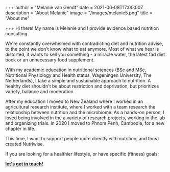 +++
author = "Melanie van Gendt"
date = 2021-06-08T17:00:00Z
description = "About Melanie"
image = "/images/melanie5.png"
title = "About me"

+++
Hi there! My name is Melanie and I provide evidence based nutrition consulting.

We're constantly overwhelmed with contradicting diet and nutrition advise, to the point we don't know what to eat anymore. Most of what we hear is distorted, it wants to sell you something - a miracle water, the latest fad diet book or an unnecessary food supplement.

With my academic education in nutritional sciences (BSc and MSc, Nutritional Physiology and Health status, Wageningen University, The Netherlands), I take a simple and sustainable approach to nutrition. A healthy diet shouldn't be about restriction and deprivation, but prioritizes variety, balance and moderation.

After my education I moved to New Zealand where I worked in an agricultural research institute, where I worked with a team research the relationship between nutrition and the microbiome. As a hands-on person, I loved being involved in the a variety of research projects, working in the lab and organizing trials. In 2020 I moved to Phnom Penh, Cambodia, for a new chapter in life.

This time, I want to support people more directly with nutrition, and thus I created Nutriwise.

If you are looking for a healthier lifestyle, or have specific (fitness) goals; 

[**let's get in touch!**](https://nutriwisepnh1.netlify.app/#contact "Contact")